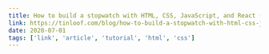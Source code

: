 ```yaml
---
title: How to build a stopwatch with HTML, CSS, JavaScript, and React (part I)
link: https://tinloof.com/blog/how-to-build-a-stopwatch-with-html-css-js-react-part-I/
date: 2020-07-01
tags: ['link', 'article', 'tutorial', 'html', 'css']
---
```

